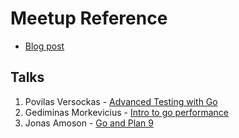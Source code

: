 # Meetup Reference

- [Blog post](http://golang.lt/post/meetup-2017-01-25/)

## Talks

1. Povilas Versockas - [Advanced Testing
   with
   Go](https://github.com/golang-lt/presentations/blob/master/2017-01-25/advanced_testing_with_go.pdf)
2. Gediminas Morkevicius - [Intro to go performance](http://gotalks.gediminasm.org/golang-performance/slides.slide#1)
3. Jonas Amoson - [Go and Plan 9](https://github.com/golang-lt/presentations/blob/master/2017-01-25/plan9.pdf)
